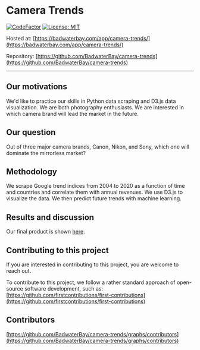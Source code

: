 # Camera Trends

[![CodeFactor](https://www.codefactor.io/repository/github/badwaterbay/camera-trends/badge)](https://www.codefactor.io/repository/github/badwaterbay/camera-trends)
[![License: MIT](https://img.shields.io/badge/License-MIT-yellow.svg)](https://opensource.org/licenses/MIT)

Hosted at: [https://badwaterbay.com/app/camera-trends/](https://badwaterbay.com/app/camera-trends/)

Repository: [https://github.com/BadwaterBay/camera-trends](https://github.com/BadwaterBay/camera-trends)

***

## Our motivations

We'd like to practice our skills in Python data scraping and D3.js data visualization. We are both photography enthusiasts. We are interested in which camera brand will lead the market in the future.

## Our question

Out of three major camera brands, Canon, Nikon, and Sony, which one
will dominate the mirrorless market?

## Methodology

We scrape Google trend indices from 2004 to 2020 as a function of time and countries and correlate them with annual revenues. We use D3.js to visualize the data. We then predict future trends with machine learning.

## Results and discussion

Our final product is shown [here](https://badwaterbay.com/app/camera-trends/).

## Contributing to this project

If you are interested in contributing to this project, you are welcome
to reach out.

To contribute to this project, we follow a rather standard approach of open-source software development, such as: [https://github.com/firstcontributions/first-contributions](https://github.com/firstcontributions/first-contributions)

## Contributors

[https://github.com/BadwaterBay/camera-trends/graphs/contributors](https://github.com/BadwaterBay/camera-trends/graphs/contributors)
